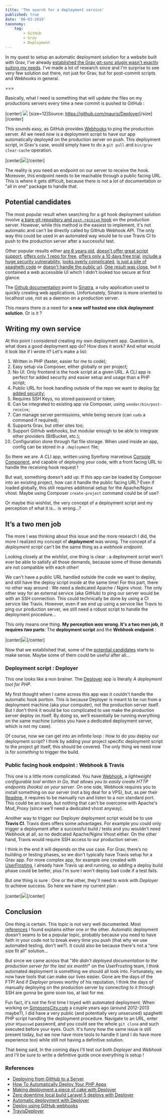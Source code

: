 ```yaml
---
title: 'The search for a deployment service'
published: true
date: '08-03-2019'
taxonomy:
    tag:
        - GitHub
        - Grav
        - Deployment
---
```


In my quest to setup an automatic deployment solution for a website built with Grav, I've already [established the Grav git-sync plugin wasn't exactly suiting my needs](/blog/grav-git-sync). I've made a lot of research since and I'm surprise to see very few solution out there, not just for Grav, but for post-commit scripts and Webhooks in general.

===

Basically, what I need is something that will update the files on my productions servers every time a new commit is pushed to GitHub :

[center]
[![](01.IntegrationGraph.png)](https://github.com/mauris/Deployer)
[size=12]Source: <https://github.com/mauris/Deployer>[/size]
[/center]

This sounds easy, as GitHub provides [Webhooks](https://developer.github.com/webhooks/) to ping the production server. All we need now is a deployment script to have our app automatically deployed on the production server on push. This deployment script, in Grav's case, would simply have to do a `git pull` and `bin/grav clear-cache` operation.

[center]![](Deployment1.png)[/center]

The reality is you need an endpoint on our server to receive the hook. Moreover, this endpoint needs to be reachable through a public facing URL. This is where it gets difficult, because there is not a lot of documentation or "all in one" package to handle that.


## Potential candidates

The most popular result when searching for a git hook deployment solution involve [a bare git repository and `post-receive` hook](https://gist.github.com/noelboss/3fe13927025b89757f8fb12e9066f2fa) on the production server. However, while this method is the easiest to implement, it's not automatic and can't be directly called by GitHub Webhook API. The only way this could be used in an automated way would be to use Travis CI to push to the production server after a successful test.

Other popular results either [are 6 years old](https://github.com/mboynes/github-deploy), [doesn't offer great script support](https://github.com/adnanh/webhook), [offers only 1 repo for free](https://signup.deploybot.com/signup/new#pricing), [offers only a 10 days free trial](https://www.deployhq.com/pricing), [include a huge security vulnerability](https://gist.github.com/oodavid/1809044#gistcomment-2237254), [looks overly complicated](https://www.heroku.com/home), [is just a pile of spaghetti code](https://github.com/markomarkovic/simple-php-git-deploy/blob/master/deploy.php) or [doesn't handle the public url](https://deployer.org). [One result was close](https://github.com/scriptburn/git-auto-deploy), but it contained a web accessible UI which I didn't looked too secure at first glance.

The [Github documentation](https://developer.github.com/v3/guides/delivering-deployments/#writing-your-server) point to [Sinatra](http://sinatrarb.com/), a ruby application used to quickly creating web applications. Unfortunately, Sinatra is more oriented to localhost use, not as a daemon on a production server.

This means there _is_ a need for **a new self hosted one click deployment solution**. Or is it ?


## Writing my own service

At this point I considered creating my own deployment app. Question is, what does a good deployment app do? How does it work? And what would it look like if I wrote it? Let's make a list:

1. Written in PHP (faster, easier for me to code);
1. Easy setup via Composer, either globally or per project;
1. No UI. Only frontend is the hook script at a given URL. A CLI app is perfect for added security and easier setup and usage than a PHP script;
1. Public URL for hook handling outside of the repo we want to deploy [for added security](https://www.exploit-db.com/ghdb/4593);
1. Requires SSH Keys, no stored password or token;
1. Can be integrated to existing app via Composer, using `vendor/bin/post-receive`;
1. Can manage server permissions, while being secure (can `sudo` a command if required);
1. Supports Grav, but other sites too;
1. Support GitHub webhooks, but modular enough to be able to integrate other providers (BitBucket, etc.);
1. Configuration done through flat file storage. When used inside an app, config can be stored in a `.deployment` file;

So there we are. A CLI app, written using Symfony marvelous [Console Component](https://symfony.com/doc/current/components/console.html), and capable of deploying your code, with a front facing URL to handle the receiving hook request !

But wait, something doesn't add up. If this app can be loaded by Composer into an existing project, how can it handle the public facing URL? Even if loaded globally, this still requires additional setup for the Apache/Nginx vhost. Maybe using Composer `create-project` command could be of use?

Or maybe this wishlist, the very concept of a deployment script and my perception of what it is... is wrong...?


## It’s a two men job

The more I was thinking about this issue and the more research I did, the more I realized my concept of _**deployment**_ was wrong. The concept of a _deployment script_ can't be the same thing as a _webhook endpoint_.

Looking closely at the _wishlist_, one thing is clear : a deployment script won't ever be able to satisfy all those demands, because some of those demands are not compatible with each other!

We can't have a public URL handled outside the code we want to deploy, and still have the deploy script inside at the same time! For this part, there no other way around : We need a dedicated Apache / Nginx vhost. The only other way for an external service (aka GitHub) to ping our server would be with an SSH connection. This could technically be done by using a CI service like Travis. However, even if we end up using a service like Travis to ping our production server, we still need a robust script to handle the deployment procedure...

This only means one thing. **My perception _was_ wrong. It's a two men job, it requires _two_ parts**: The **deployment script** and the **Webhook endpoint** :

[center]![](Deployment2.png)[/center]

Now that we established that, some of the [potential candidates](#potential-candidates) starts to make sense. Maybe some of them could be useful after all...


### Deployment script : Deployer

This one looks like a non brainer. The [Deployer](https://deployer.org) app is literally _A deployment tool for PHP_.

My first thought when I came across this app was it couldn't handle the automatic hook portion. This is because  Deployer is meant to be run from a deployment machine (aka your computer), not the production server itself. But I don't think it would be too complicated to use make the production server deploy on itself. By doing so, we’ll essentially be running everything on the same machine (unless you have a dedicated deployment server, which is not my case).

Of course, now we can get into an infinite loop : How to do you deploy our deployment script? I think by adding your project specific deployment script to the project _git_ itself, this should be covered. The only thing we need now is for _something_ to trigger the build.


### Public facing hook endpoint : Webhook & Travis

This one is a little more complicated. You have [Webhook](https://github.com/adnanh/webhook), a _lightweight configurable tool written in Go, that allows you to easily create HTTP endpoints (hooks) on your server_. On one side, Webhook requires you to install something on our server (not a big deal for a VPS), but, as per their [Readme](https://github.com/adnanh/webhook#configuration), it requires to be manually run and listen to a non standard port. This could be an issue, but nothing that can't be overcome with Apache's Mod_Proxy (since we'll need a dedicated vhost anyway).

Another way to trigger our Deployer deployment script would be to use **Travis CI**. Travis does offers some advantages. For example you could only trigger a deployment after a successful build / tests and you wouldn't need Webhook at all, so no dedicated Apache/Nginx Vhost either. On the other hand, Travis would require SSH access to our production server.

I think in the end it will depends on the use case. For Grav, there’s no building or testing phases, so we don't typically have Travis setup for a Grav app. For more complex app, for example one created with [UserFrosting](https://www.userfrosting.com), I already have Travis up and running, so adding a deploy build phase could be better, plus I'm sure I won't deploy bad code if a test fails.

But one thing is sure : One or the other, they'll need to work with _Deployer_ to achieve success. So here we have my current plan :

[center]![](Deployment3.png)[/center]


## Conclusion

One thing is certain. This topic is not very well documented. Most [references](#references) I found explains either one or the other. Automatic deployment doesn't seams to be a popular topic, probably because you need to have faith in your code not to break every time you push (that why we use automated testing, don't we?). It could also be because there's not a “one size fit all” solution...

But since we came across that "_We didn't deployed documentation to the production server for the last six month!_" on the UserFrosting team, I think automated deployment is something we should all look into. Fortunately, we now have tools that can make our lives easier. Gone are the days of the FTP! And if _Deployer_ proves worthy of his reputation, I think the days of manually deploying on the production server by connecting to it through SSH are gonna be gone soon too, at last for me.

Fun fact, it's not the first time I toyed with automated deployment. When working on [SimpsonsCity.com](https://simpsonscity.com) a couple years ago (around 2012-2013 maybe?), I did have a very public (and potentially very unsecured) spaghetti PHP script handling the deployment procedure. Navigate to an URL, enter your `Htpasswd` password, and you could see the whole `git clone` and such executed before your eyes. Ouch. It's funny how the same issue is still present today, but we now have more tools to handle it (and I do have more experience too) while still not having a definitive solution.

That being said, In the coming days I'll test out both _Deployer_ and _Webhook_ and I'll be sure to write a definitive guide once everything is setup !


### References
- [Deploying from GitHub to a Server](https://www.sitepoint.com/deploying-from-github-to-a-server/)
- [How To Automatically Deploy Your PHP Apps](https://www.codepicky.com/php-automatic-deploy/)
- [Making deployment a piece of cake with Deployer](https://www.silverstripe.org/blog/making-deployment-a-piece-of-cake-with-deployer/)
- [Zero downtime local build Laravel 5 deploys with Deployer](https://medium.com/@nickdenardis/zero-downtime-local-build-laravel-5-deploys-with-deployer-a152f0a1411f)
- [Automatic deployment with Deployer](https://webthoughts.koderhut.eu/automatic-deployment-with-deployer-b3eb39c88665)
- [Deploy using GitHub webhooks](https://davidauthier.com/blog/deploy-using-github-webhooks.html)
- [TravisDeployer](https://github.com/Enrise/TravisDeployer)
